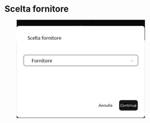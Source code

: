 # Scelta fornitore



<figure><img src="../../.gitbook/assets/Immagine22.png" alt=""><figcaption></figcaption></figure>
